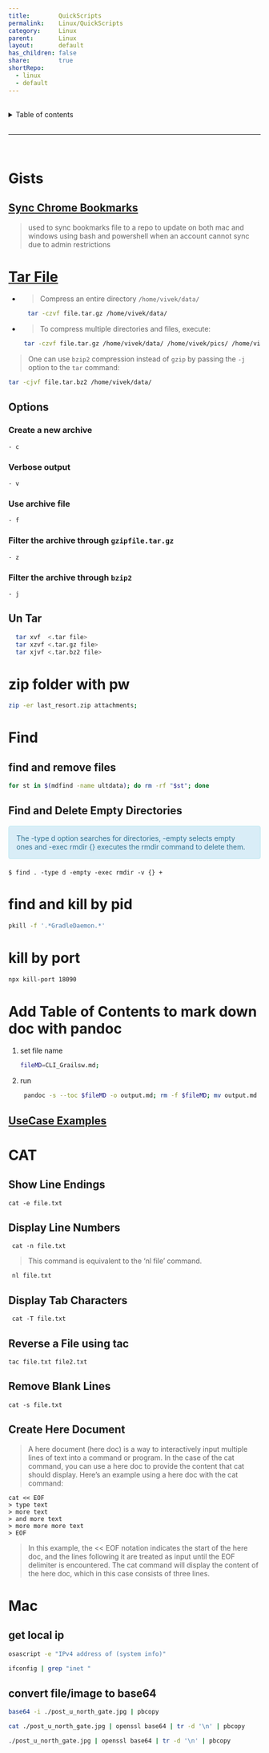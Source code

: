 ```yaml
---
title:        QuickScripts
permalink:    Linux/QuickScripts
category:     Linux
parent:       Linux
layout:       default
has_children: false
share:        true
shortRepo:
  - linux
  - default
---
```


<br/>

<details markdown="block">    
<summary>    
Table of contents    
</summary>    
{: .text-delta }    
1. TOC    
{:toc}    
</details>

<br/>

---

<br/>

# Gists

## [Sync Chrome Bookmarks ](https://gist.github.com/14paxton/c10cfd597e7e7b487e27d641cf964c59)

> used to sync bookmarks file to a repo to update on both mac and windows using bash and powershell when an account cannot sync due to admin restrictions

# [Tar File](https://www.cyberciti.biz/faq/how-to-tar-a-file-in-linux-using-command-line/)

- > Compress an entire directory `/home/vivek/data/`

  ```bash
    tar -czvf file.tar.gz /home/vivek/data/
  ```

- > To compress multiple directories and files, execute:
  ```bash
   tar -czvf file.tar.gz /home/vivek/data/ /home/vivek/pics/ /home/vivek/.accounting.db
  ```

> One can use `bzip2` compression instead of `gzip` by passing the `-j` option to the `tar` command:

```bash
tar -cjvf file.tar.bz2 /home/vivek/data/
```

## Options

### Create a new archive

`- c `

### Verbose output

`- v `

### Use archive file

`- f `

### Filter the archive through `gzipfile.tar.gz`

`- z `

### Filter the archive through `bzip2`

`- j `

## Un Tar

```bash
  tar xvf  <.tar file>
  tar xzvf <.tar.gz file>
  tar xjvf <.tar.bz2 file>
```

# zip folder with pw

```bash
zip -er last_resort.zip attachments;
```

# Find

## find and remove files

```bash
for st in $(mdfind -name ultdata); do rm -rf "$st"; done
```

## Find and Delete Empty Directories

<div style="padding: 15px; border: 1px solid transparent; border-color: transparent; margin-bottom: 20px; border-radius: 4px; color: #31708f; background-color: #d9edf7; border-color: #bce8f1;">            
           The -type d option searches for directories, -empty selects empty ones and -exec rmdir {} executes the rmdir command to delete them.
</div>            

```shell
$ find . -type d -empty -exec rmdir -v {} +

```

# find and kill by pid

```bash
pkill -f '.*GradleDaemon.*'
```

# kill by port

```bash
npx kill-port 18090
```

# Add Table of Contents to mark down doc with pandoc

1. set file name

   ```bash
   fileMD=CLI_Grailsw.md;
   ```

2. run
   ```bash
    pandoc -s --toc $fileMD -o output.md; rm -f $fileMD; mv output.md ./$fileMD;
   ```

## [UseCase Examples](https://gist.github.com/14paxton/0af2e0618a579d1cdc64d2b183af08e6)

# CAT

## Show Line Endings

```shell
cat -e file.txt
```

## Display Line Numbers

```shell
 cat -n file.txt
```

> This command is equivalent to the ‘nl file’ command.

```shell
 nl file.txt
```

## Display Tab Characters

```shell
 cat -T file.txt
```

## Reverse a File using tac

```shell
tac file.txt file2.txt
```

## Remove Blank Lines

```shell
cat -s file.txt
```

## Create Here Document

> A here document (here doc) is a way to interactively input multiple lines of text into a command or program.
> In the case of the cat command, you can use a here doc to provide the content that cat
> should display.
> Here’s an example using a here doc with the cat command:

```shell
cat << EOF
> type text
> more text
> and more text
> more more more text
> EOF
```

> In this example, the << EOF notation indicates the start of the here doc, and the lines following it are treated as input until the EOF delimiter is encountered.
> The cat command will display the
> content of the here doc, which in this case consists of three lines.

# Mac

## get local ip

```zsh
osascript -e "IPv4 address of (system info)"
```

```zsh
ifconfig | grep "inet "
```

## convert file/image to base64

```zsh
base64 -i ./post_u_north_gate.jpg | pbcopy
```

```zsh
cat ./post_u_north_gate.jpg | openssl base64 | tr -d '\n' | pbcopy
```

```zsh
./post_u_north_gate.jpg | openssl base64 | tr -d '\n' | pbcopy
```